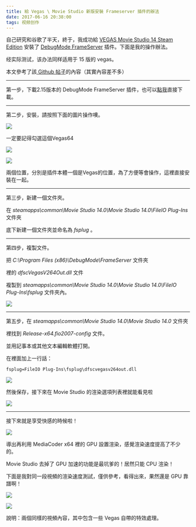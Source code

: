 ```yaml
---
title: 給 Vegas \ Movie Studio 新版安裝 Frameserver 插件的辦法
date: 2017-06-16 20:38:00
tags: 视频创作
---
```


自己研究和谷歌了半天，終于，我成功給 [VEGAS Movie Studio 14 Steam Edition](https://store.steampowered.com/app/523110/VEGAS_Movie_Studio_14_Steam_Edition/) 安裝了 [DebugMode FrameServer](https://www.debugmode.com/frameserver/) 插件。下面是我的操作辦法。  

经实际测试，该办法同样适用于 15 版的 vegas。

本文參考了該[ Github 帖子](https://github.com/satishsampath/frame-server/issues/17)的內容（其實內容差不多）

----------


第一步，下載2.15版本的 DebugMode FrameServer 插件，也可以[點我](http://www.debugmode.com/download?fssetup_vegas13.exe)直接下載。


----------

第二步，安裝，請按照下面的圖片操作噢。

![](https://ooo.0o0.ooo/2017/06/16/5943d2f9e32d5.png)

一定要記得勾選這個Vegas64

![](https://ooo.0o0.ooo/2017/06/16/5943d2f9e3748.png)

![](https://ooo.0o0.ooo/2017/06/16/5943d2f9e3517.png)

兩個位置，分別是插件本體一個是Vegas的位置，為了方便等會操作，這裡直接安裝在一起。

----------

第三步，新建一個文件夾。

在 *steamapps\common\Movie Studio 14.0\Movie Studio 14.0\FileIO Plug-Ins* 文件夾

底下新建一個文件夾並命名為 *fsplug* 。

----------

第四步，複製文件。

把 *C:\Program Files (x86)\DebugMode\FrameServer* 文件夾

裡的 *dfscVegasV264Out.dll* 文件

複製到 *steamapps\common\Movie Studio 14.0\Movie Studio 14.0\FileIO Plug-Ins\fsplug* 文件夾內。

![](https://ooo.0o0.ooo/2017/06/16/5943d4c0b20b5.png)



----------

第五步，在 *steamapps\common\Movie Studio 14.0\Movie Studio 14.0* 文件夾

裡找到 *Release-x64.fio2007-config* 文件。

並用記事本或其他文本編輯軟體打開。

在裡面加上一行話：

```
fsplug=FileIO Plug-Ins\fsplug\dfscvegasv264out.dll
```

![](https://ooo.0o0.ooo/2017/06/16/5943d5bece96d.png)

然後保存，接下來在 Movie Studio 的渲染選項列表裡就能看見啦

![](https://ooo.0o0.ooo/2017/06/16/5943d65f42f99.png)


----------

接下來就是享受快感的時候啦！

![](https://ooo.0o0.ooo/2017/06/16/5943d7415e5e6.png)

導出再利用 MediaCoder x64 裡的 GPU 設置渲染，感覺渲染速度提高了不少的。

Movie Studio 去掉了 GPU 加速的功能是最坑爹的！居然只能 CPU 渲染！

下面是我對同一段視頻的渲染速度測試，僅供參考，看得出來，果然還是 GPU 靠譜啊！

![](https://ooo.0o0.ooo/2017/06/16/5943d99234640.png)

![](https://ooo.0o0.ooo/2017/06/16/5943d99271c6e.png)

說明：兩個同樣的視頻內容，其中包含一些 Vegas 自帶的特效處理。